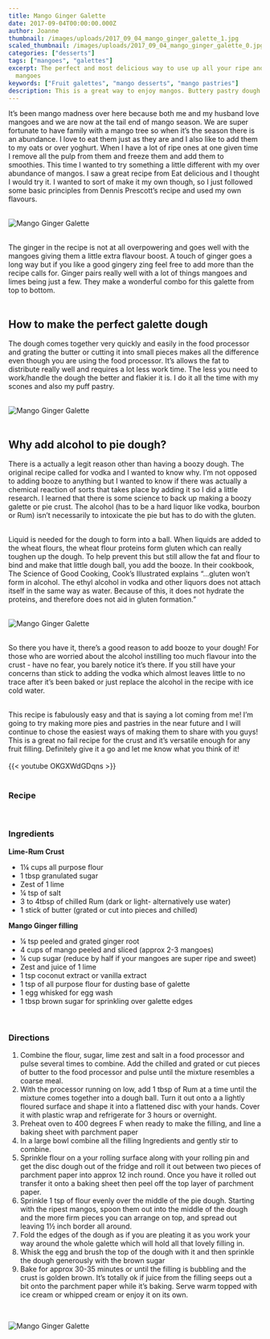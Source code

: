 ```yaml
---
title: Mango Ginger Galette
date: 2017-09-04T00:00:00.000Z
author: Joanne
thumbnail: /images/uploads/2017_09_04_mango_ginger_galette_1.jpg
scaled_thumbnail: /images/uploads/2017_09_04_mango_ginger_galette_0.jpg
categories: ["desserts"]
tags: ["mangoes", "galettes"]
excerpt: The perfect and most delicious way to use up all your ripe and half ripe
  mangoes
keywords: ["Fruit galettes", "mango desserts", "mango pastries"]
description: This is a great way to enjoy mangos. Buttery pastry dough wrapped around fresh sweet and delicious mango slices which have been gently infused with ginger and lime. 
---
```


It’s been mango madness over here because both me and my husband love mangoes and we are now at the tail end of mango season. We are super fortunate to have family with a mango tree so when it’s the season there is an abundance. I love to eat them just as they are and I also like to add them to my oats or over yoghurt. When I have a lot of ripe ones at one given time I remove all the pulp from them and freeze them and add them to smoothies. 
This time I wanted to try something a little different with my over abundance of mangos. I saw a great recipe from Eat delicious and I thought I would try it. I wanted to sort of make it my own though, so I just followed some basic principles from Dennis Prescott’s recipe and used my own flavours. 
</br>
</br>

![Mango Ginger Galette](/images/uploads/2017_09_04_mango_ginger_galette_2.jpg)
</br>
</br>

The ginger in the recipe is not at all overpowering and goes well with the mangoes giving them a little extra flavour boost. A touch of ginger goes a long way but if you like a good gingery zing feel free to add more than the recipe calls for. Ginger pairs really well with a lot of things mangoes and limes being just a few. They make a wonderful combo for this galette from top to bottom.
</br>
</br>

## How to make the perfect galette dough
The dough comes together very quickly and easily in the food processor and grating the butter or cutting it into small pieces makes all the difference even though you are using the food processor. It’s allows the fat to distribute really well and requires a lot less work time. The less you need to work/handle the dough the better and flakier it is. I do it all the time with my scones and also my puff pastry. 
</br>
</br>

![Mango Ginger Galette](/images/uploads/2017_09_04_mango_ginger_galette_3.jpg)
</br>
</br>

## Why add alcohol to pie dough?
There is a actually a legit reason other than having a boozy dough. The original recipe called for vodka and I wanted to know why. I’m not opposed to adding booze to anything but I wanted to know if there was actually a chemical reaction of sorts that takes place by adding it so I did a little research. I learned that there is some science to back up making a boozy galette or pie crust. The alcohol (has to be a hard liquor like vodka, bourbon or Rum) isn’t necessarily to intoxicate the pie but has to do with the gluten. 
</br>
</br>

Liquid is needed for the dough to form into a ball. When liquids are added to the wheat flours, the wheat flour proteins form gluten which can really toughen up the dough. To help prevent this but still allow the fat and flour to bind and make that little dough ball, you add the booze. In their cookbook, The Science of Good Cooking, Cook’s Illustrated explains “…gluten won’t form in alcohol. The ethyl alcohol in vodka and other liquors does not attach itself in the same way as water. Because of this, it does not hydrate the proteins, and therefore does not aid in gluten formation.” 
</br>
</br>

![Mango Ginger Galette](/images/uploads/2017_09_04_mango_ginger_galette_4.jpg)
</br>
</br>

So there you have it, there’s a good reason to add booze to your dough! For those who are worried about the alcohol instilling too much flavour into the crust - have no fear, you barely notice it’s there. If you still have your concerns than stick to adding the vodka which almost leaves little to no trace after it’s been baked or just replace the alcohol in the recipe with ice cold water. 
</br>
</br>

This recipe is fabulously easy and that is saying a lot coming from me! I’m going to try making more pies and pastries in the near future and I will continue to chose the easiest ways of making them to share with you guys! This is a great no fail recipe for the crust and it’s versatile enough for any fruit filling. Definitely give it a go and let me know what you think of it! 
</br>
</br>
{{< youtube OKGXWdGDqns >}}
</br>
</br>

### Recipe
</br>

### Ingredients

__Lime-Rum Crust__

* <span itemprop="recipeIngredient">1¼ cups all purpose flour</span>
* <span itemprop="recipeIngredient">1 tbsp granulated sugar</span>
* <span itemprop="recipeIngredient">Zest of 1 lime</span>
* <span itemprop="recipeIngredient">¼ tsp of salt</span>
* <span itemprop="recipeIngredient">3 to 4tbsp of chilled Rum (dark or light- alternatively use water) </span>
* <span itemprop="recipeIngredient">1 stick of butter (grated or cut into pieces and chilled)</span>

__Mango Ginger filling__

* <span itemprop="recipeIngredient">¼ tsp peeled and grated ginger root</span>
* <span itemprop="recipeIngredient">4 cups of mango peeled and sliced (approx 2-3 mangoes)</span>
* <span itemprop="recipeIngredient">¼ cup sugar (reduce by half if your mangoes are super ripe and sweet)</span>
* <span itemprop="recipeIngredient">Zest and juice of 1 lime </span>
* <span itemprop="recipeIngredient">1 tsp coconut extract or vanilla extract </span>
* <span itemprop="recipeIngredient">1 tsp of all purpose flour for dusting base  of galette</span>
* <span itemprop="recipeIngredient">1 egg whisked for egg wash </span>
* <span itemprop="recipeIngredient">1 tbsp brown sugar for sprinkling over galette edges </span>
</br>

### Directions

1.	Combine the flour, sugar, lime zest and salt in a food processor and pulse several times to combine. Add the chilled and grated or cut pieces of butter to the food processor and pulse until the mixture resembles a coarse meal.
2.	With the processor running on low, add 1 tbsp of Rum at a time until the mixture comes together into a dough ball. Turn it out onto a a lightly floured surface and shape it into a flattened disc with your hands. Cover it with plastic wrap and refrigerate for 3 hours or overnight.
3.	Preheat oven to 400 degrees F when ready to make the filling, and line a baking sheet with parchment paper
4.	In a large bowl combine all the filling Ingredients and gently stir to combine.
5.	Sprinkle flour on a your rolling surface along with your rolling pin and get the disc dough out of the fridge and roll it out between two pieces of parchment paper into approx 12 inch round. Once you have it rolled out transfer it onto a baking sheet then peel off the top layer of parchment paper. 
6.	Sprinkle 1 tsp of flour evenly over the middle of the pie dough. Starting with the ripest mangos, spoon them out into the middle of the dough and the more firm pieces you can arrange on top, and spread out leaving 1½ inch border all around.
7.	Fold the edges of the dough as if you are pleating it as you work your way around the whole galette which will hold all that lovely filling in.
8.	Whisk the egg and brush the top of the dough with it and then sprinkle the dough generously with the brown sugar
9.	Bake for approx 30-35 minutes or until the filling is bubbling and the crust is golden brown. It’s totally ok if juice from the filling seeps out a bit onto the parchment paper while it’s baking. Serve warm topped with ice cream or whipped cream or enjoy it on its own.

</br>

![Mango Ginger Galette](/images/uploads/2017_09_04_mango_ginger_galette_5.jpg)